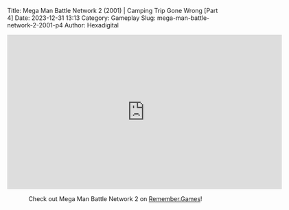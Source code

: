 Title: Mega Man Battle Network 2 (2001) | Camping Trip Gone Wrong [Part 4]
Date: 2023-12-31 13:13
Category: Gameplay
Slug: mega-man-battle-network-2-2001-p4
Author: Hexadigital

<center><iframe src="https://www.youtube.com/embed/z-IWUFJJBOo?feature=oembed" allow="accelerometer; autoplay; encrypted-media; gyroscope; picture-in-picture" width="640" height="360" frameborder="0"></iframe>

Check out Mega Man Battle Network 2 on [Remember.Games](https://remember.games/game/2244/mega-man-battle-network-2/)!</center>